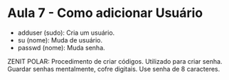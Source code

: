 # Aula 7 - Como adicionar Usuário

- adduser (sudo): Cria um usuário.
- su (nome): Muda de usuário.
- passwd (nome): Muda senha.

ZENIT POLAR: Procedimento de criar códigos. Utilizado para criar senha.
Guardar senhas mentalmente, cofre digitais.
Use senha de 8 caracteres.